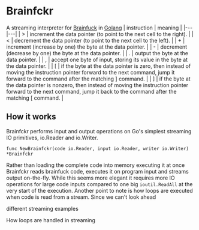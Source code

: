 # Brainfckr
A streaming interpreter for [Brainfuck](https://en.wikipedia.org/wiki/Brainfuck) in [Golang](https://github.com/golang/go/wiki/WhyGo)
| instruction  | meaning   |
|---|---|
|		>	   | increment the data pointer (to point to the next cell to the right).		   |
|		<	   | decrement the data pointer (to point to the next cell to the left).		   |
|		+	   | increment (increase by one) the byte at the data pointer.		   |
|		-	   | decrement (decrease by one) the byte at the data pointer.		   |
|		.	   | output the byte at the data pointer.		   |
|		,	   | accept one byte of input, storing its value in the byte at the data pointer.		   |
|		[	   | if the byte at the data pointer is zero, then instead of moving the instruction pointer forward to the next command, jump it forward to the command after the matching ] command.		   |
|		]	   | 	if the byte at the data pointer is nonzero, then instead of moving the instruction pointer forward to the next command, jump it back to the command after the matching [ command.		   |
## How it works
Brainfckr performs input and output operations on Go's simplest streaming IO primitives, io.Reader and io.Writer. 
```
func NewBrainfckr(code io.Reader, input io.Reader, writer io.Writer) *Brainfckr
```
Rather than loading the complete code into memory executing it at once Brainfckr reads brainfuck code, executes it on program input and streams output on-the-fly.
While this seems more elegant it requires more IO operations for large code inputs compared to one big ```ioutil.ReadAll``` at the very start of the execution.
Another point to note is how loops are executed when code is read from a stream. Since we can't look ahead 

different streaming examples

How loops are handled in streaming
